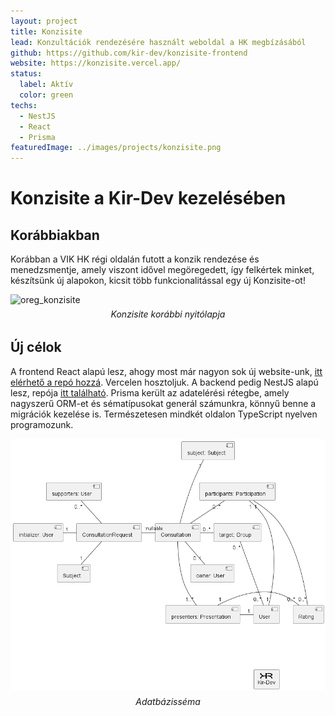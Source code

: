 ```yaml
---
layout: project
title: Konzisite
lead: Konzultációk rendezésére használt weboldal a HK megbízásából
github: https://github.com/kir-dev/konzisite-frontend
website: https://konzisite.vercel.app/
status:
  label: Aktív
  color: green
techs:
  - NestJS
  - React
  - Prisma
featuredImage: ../images/projects/konzisite.png
---
```


<style>
.caption {
  font-style: italic;
  text-align: center;
  margin: -0.5rem 0 2rem 0;
}
</style>

# Konzisite a Kir-Dev kezelésében

## Korábbiakban

Korábban a VIK HK régi oldalán futott a konzik rendezése és menedzsmentje, amely viszont idővel megöregedett, így felkértek minket, készítsünk új alapokon, kicsit több funkcionalitással egy új Konzisite-ot!

![oreg_konzisite](https://warp.sch.bme.hu/images/kepernyokep-2022-12-04-031952)

<div class="caption">Konzisite korábbi nyitólapja</div>

## Új célok

A frontend React alapú lesz, ahogy most már nagyon sok új website-unk, [itt elérhető a repó hozzá](https://github.com/kir-dev/konzisite-frontend). Vercelen hosztoljuk. A backend pedig NestJS alapú lesz, repója [itt található](https://github.com/kir-dev/konzisite-api). Prisma került az adatelérési rétegbe, amely nagyszerű ORM-et és sématípusokat generál számunkra, könnyű benne a migrációk kezelése is. Természetesen mindkét oldalon TypeScript nyelven programozunk.

![dbscheme](https://raw.githubusercontent.com/kir-dev/konzisite-api/master/docs/er.png)

<div class="caption">Adatbázisséma</div>
